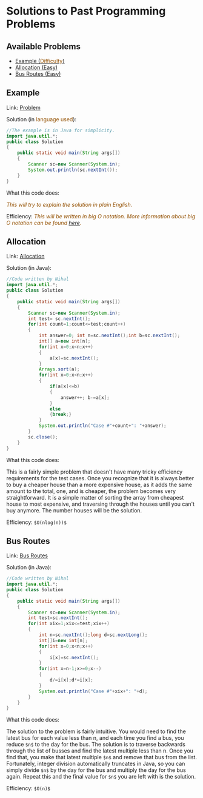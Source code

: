 # Solutions to Past Programming Problems
## Available Problems
- [Example (<span style="color: #935000">Difficulty</span>)](#Example)
- [Allocation (Easy)](#Allocation)
- [Bus Routes (Easy)](#BusRoutes)


## Example

Link: [Problem](codeforces.com)

Solution (in <span style="color: #935000">language used</span>):
```java
//The example is in Java for simplicity.
import java.util.*;
public class Solution
{
    public static void main(String args[])
    {
        Scanner sc=new Scanner(System.in);
        System.out.println(sc.nextInt());
    }
}
```
What this code does:

<span style="color: #935000">*This will try to explain the solution in plain English.*</span>

Efficiency:
<span style="color: #935000">*This will be written in big O notation. More information about big O notation can be found [here](/resources/efficiency).*</span>

  
## Allocation

Link: [Allocation](https://codingcompetitions.withgoogle.com/kickstart/round/000000000019ffc7/00000000001d3f56)

Solution (in Java):
```java
//Code written by Nihal
import java.util.*;
public class Solution
{
	public static void main(String args[])
	{
		Scanner sc=new Scanner(System.in);
		int test= sc.nextInt();
		for(int count=1;count<=test;count++)
		{
			int answer=0; int n=sc.nextInt();int b=sc.nextInt();
			int[] a=new int[n];
			for(int x=0;x<n;x++)
			{
				a[x]=sc.nextInt();
			}
			Arrays.sort(a);
			for(int x=0;x<n;x++)
			{
				if(a[x]<=b)
				{
					answer++; b-=a[x];
				}
				else
				{break;}
			}
			System.out.println("Case #"+count+": "+answer);
		}
		sc.close();
	}
}
```
What this code does:

This is a fairly simple problem that doesn't have many tricky efficiency requirements for the test cases. Once you recognize that it is always better to buy a cheaper house than a more expensive house, as it adds the same amount to the total, one, and is cheaper, the problem becomes very straightforward. It is a simple matter of sorting the array from cheapest house to most expensive, and traversing through the houses until you can't buy anymore. The number houses will be the solution.

Efficiency: `$O(nlog(n))$`
  
## Bus Routes

Link: [Bus Routes](https://codingcompetitions.withgoogle.com/kickstart/round/000000000019ffc8/00000000002d83bf)

Solution (in Java):
```java
//Code written by Nihal
import java.util.*;
public class Solution
{
    public static void main(String args[])
    {
        Scanner sc=new Scanner(System.in);
        int test=sc.nextInt();
        for(int xix=1;xix<=test;xix++)
        {
            int n=sc.nextInt();long d=sc.nextLong();
            int[]i=new int[n];
            for(int x=0;x<n;x++)
            {
                i[x]=sc.nextInt();
            }
            for(int x=n-1;x>=0;x--)
            {
                d/=i[x];d*=i[x];
            }
            System.out.println("Case #"+xix+": "+d);
        }
    }
}
```
What this code does:

The solution to the problem is fairly intuitive. You would need to find the latest bus for each value less than n, and each time you find a bus, you reduce `$n$` to the day for the bus. The solution is to traverse backwards through the list of busses and find the latest multiple less than n. Once you find that, you make that latest multiple `$n$` and remove that bus from the list. Fortunately, integer division automatically truncates in Java, so you can simply divide `$n$` by the day for the bus and multiply the day for the bus again. Repeat this and the final value for `$n$` you are left with is the solution.

Efficiency: `$O(n)$`
  
